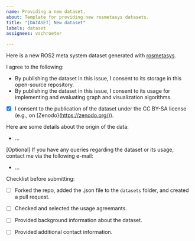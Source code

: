 ```yaml
---
name: Providing a new dataset.
about: Template for providing new rosmetasys datasets.
title: "[DATASET] New dataset"
labels: dataset
assignees: vschroeter

---
```


Here is a new ROS2 meta system dataset generated with [rosmetasys](https://github.com/vschroeter/rosmetasys).

I agree to the following:
- By publishing the dataset in this issue, I consent to its storage in this open-source repository.
- By publishing the dataset in this issue, I consent to its usage for implementing and evaluating graph and visualization algorithms. 
- [x] I consent to the publication of the dataset under the CC BY-SA license (e.g., on [Zenodo}(https://zenodo.org/)).


Here are some details about the origin of the data:
- ...

[Optional] If you have any queries regarding the dataset or its usage, contact me via the following e-mail:
- ...


Checklist before submitting:
- [ ] Forked the repo, added the .json file to the `datasets` folder, and created a pull request.
- [ ] Checked and selected the usage agreemants.
- [ ] Provided background information about the dataset.
- [ ] Provided additional contact information.



